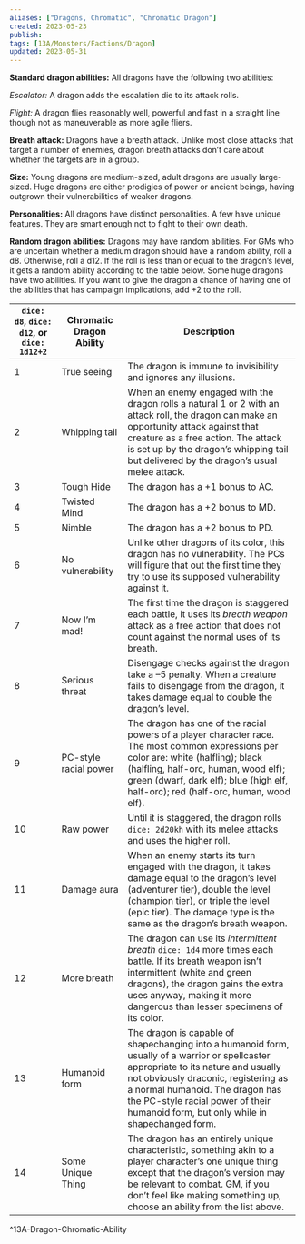 ```yaml
---
aliases: ["Dragons, Chromatic", "Chromatic Dragon"]
created: 2023-05-23
publish: 
tags: [13A/Monsters/Factions/Dragon]
updated: 2023-05-31
---
```


**Standard dragon abilities:** All dragons have the following two abilities:

*Escalator:* A dragon adds the escalation die to its attack rolls.

*Flight:* A dragon flies reasonably well, powerful and fast in a straight line though not as maneuverable as more agile fliers.

**Breath attack:** Dragons have a breath attack. Unlike most close attacks that target a number of enemies, dragon breath attacks don’t care about whether the targets are in a group.

**Size:** Young dragons are medium-sized, adult dragons are usually large-sized. Huge dragons are either prodigies of power or ancient beings, having outgrown their vulnerabilities of weaker dragons.

**Personalities:** All dragons have distinct personalities. A few have unique features. They are smart enough not to fight to their own death.

**Random dragon abilities:** Dragons may have random abilities. For GMs who are uncertain whether a medium dragon should have a random ability, roll a d8. Otherwise, roll a d12. If the roll is less than or equal to the dragon’s level, it gets a random ability according to the table below. Some huge dragons have two abilities. If you want to give the dragon a chance of having one of the abilities that has campaign implications, add +2 to the roll.

| `dice: d8`, `dice: d12`, or `dice: 1d12+2` | Chromatic Dragon Ability | Description                                                                                                                                                                                                                                                                                            |
| ------------------------------------------ | ------------------------ | ------------------------------------------------------------------------------------------------------------------------------------------------------------------------------------------------------------------------------------------------------------------------------------------------------ |
| 1                                          | True seeing              | The dragon is immune to invisibility and ignores any illusions.                                                                                                                                                                                                                                        |
| 2                                          | Whipping tail            | When an enemy engaged with the dragon rolls a natural 1 or 2 with an attack roll, the dragon can make an opportunity attack against that creature as a free action. The attack is set up by the dragon’s whipping tail but delivered by the dragon’s usual melee attack.                               |
| 3                                          | Tough Hide               | The dragon has a +1 bonus to AC.                                                                                                                                                                                                                                                                       |
| 4                                          | Twisted Mind             | The dragon has a +2 bonus to MD.                                                                                                                                                                                                                                                                       |
| 5                                          | Nimble                   | The dragon has a +2 bonus to PD.                                                                                                                                                                                                                                                                       |
| 6                                          | No vulnerability         | Unlike other dragons of its color, this dragon has no vulnerability. The PCs will figure that out the first time they try to use its supposed vulnerability against it.                                                                                                                                |
| 7                                          | Now I’m mad!             | The first time the dragon is staggered each battle, it uses its *breath weapon* attack as a free action that does not count against the normal uses of its breath.                                                                                                                                     |
| 8                                          | Serious threat           | Disengage checks against the dragon take a –5 penalty. When a creature fails to disengage from the dragon, it takes damage equal to double the dragon’s level.                                                                                                                                         |
| 9                                          | PC-style racial power    | The dragon has one of the racial powers of a player character race. The most common expressions per color are: white (halfling); black (halfling, half-orc, human, wood elf); green (dwarf, dark elf); blue (high elf, half-orc); red (half-orc, human, wood elf).                                     |
| 10                                         | Raw power                | Until it is staggered, the dragon rolls `dice: 2d20kh` with its melee attacks and uses the higher roll.                                                                                                                                                                                                |
| 11                                         | Damage aura              | When an enemy starts its turn engaged with the dragon, it takes damage equal to the dragon’s level (adventurer tier), double the level (champion tier), or triple the level (epic tier). The damage type is the same as the dragon’s breath weapon.                                                    |
| 12                                         | More breath              | The dragon can use its *intermittent breath* `dice: 1d4` more times each battle. If its breath weapon isn’t intermittent (white and green dragons), the dragon gains the extra uses anyway, making it more dangerous than lesser specimens of its color.                                               |
| 13                                         | Humanoid form            | The dragon is capable of shapechanging into a humanoid form, usually of a warrior or spellcaster appropriate to its nature and usually not obviously draconic, registering as a normal humanoid. The dragon has the PC-style racial power of their humanoid form, but only while in shapechanged form. |
| 14                                         | Some Unique Thing        | The dragon has an entirely unique characteristic, something akin to a player character’s one unique thing except that the dragon’s version may be relevant to combat. GM, if you don’t feel like making something up, choose an ability from the list above.                                           |                    
^13A-Dragon-Chromatic-Ability